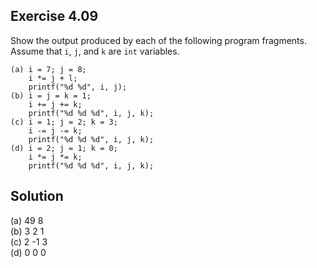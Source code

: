 ## Exercise 4.09

Show the output produced by each of the following program fragments. Assume that `i`, `j`, and `k` are `int` variables.

```
(a) i = 7; j = 8;
    i *= j + l;
    printf("%d %d", i, j);
(b) i = j = k = 1; 
    i += j += k;
    printf("%d %d %d", i, j, k);
(c) i = 1; j = 2; k = 3; 
    i -= j -= k;
    printf("%d %d %d", i, j, k);
(d) i = 2; j = 1; k = 0; 
    i *= j *= k;
    printf("%d %d %d", i, j, k);
```

## Solution

(a) 49 8  
(b) 3 2 1  
(c) 2 -1 3  
(d) 0 0 0  